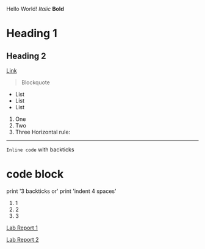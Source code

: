 Hello World!
*Italic*
**Bold**
# Heading 1
## Heading 2
[Link](http://a.com)
> Blockquote
* List
* List
* List
1. One
2. Two
3. Three
Horizontal rule:

---
`Inline code` with backticks
# code block
print '3 backticks or'
print 'indent 4 spaces'

1. 1
2. 2
3. 3

[Lab Report 1](https://stevo0718.github.io/-cse15l-lab-reports/lab-report-1-week-2.html)

[Lab Report 2](https://stevo0718.github.io/-cse15l-lab-reports/lab-report-2-week-4.html)